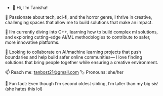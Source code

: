 - 👋 Hi, I’m Tanisha!

👀 Passionate about tech, sci-fi, and the horror genre, I thrive in creative, challenging spaces that allow me to build solutions that make an impact.

🧠 I’m currently diving into C++, learning how to build complex ml solutions, and exploring cutting-edge AI/ML methodologies to contribute to safer, more innovative platforms.

🤝 Looking to collaborate on AI/machine learning projects that push boundaries and help build safer online communities— I love finding solutions that bring people together while ensuring a creative environment.

📫 Reach me: tanbost21@gmail.com
🏷️ Pronouns: she/her

🌟 Fun fact: Even though I’m second oldest sibling, I’m taller than my big sis! (she hates this lol)
<!---
TanB-docwho/TanB-docwho is a ✨ special ✨ repository because its `README.md` (this file) appears on your GitHub profile.
You can click the Preview link to take a look at your changes.
--->
